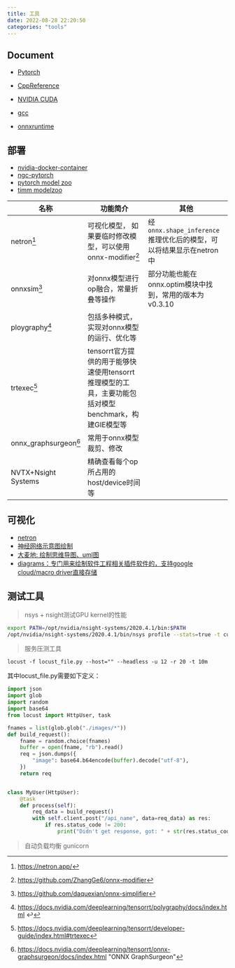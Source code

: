 ```yaml
---
title: 工具
date: 2022-08-28 22:20:50
categories: "tools"
---
```


## Document
- [Pytorch](https://pytorch.org)

- [CppReference](https://cplusplus.com/reference)
- [NVIDIA CUDA](https://docs.nvidia.com/cuda/index.html)
- [gcc](https://gcc.gnu.org/onlinedocs/gccint/)
- [onnxruntime](https://onnxruntime.ai/about.html)

## 部署

- [nvidia-docker-container](https://docs.nvidia.com/datacenter/cloud-native/container-toolkit/user-guide.html)
- [ngc-pytorch](https://catalog.ngc.nvidia.com/orgs/nvidia/containers/pytorch/tags)
- [pytorch model zoo](https://pytorch.org/hub/)
- [timm modelzoo](https://rwightman.github.io/pytorch-image-models/)

| 名称                  | 功能简介                                                     | 其他                                                         |
| --------------------- | ------------------------------------------------------------ | ------------------------------------------------------------ |
| netron[^3]            | 可视化模型， 如果要临时修改模型，可以使用onnx-modifier[^6]   | 经`onnx.shape_inference`推理优化后的模型，可以将结果显示在netron中 |
| onnxsim[^4]           | 对onnx模型进行op融合，常量折叠等操作                         | 部分功能也能在onnx.optim模块中找到，常用的版本为v0.3.10      |
| ploygraphy[^1]        | 包括多种模式，实现对onnx模型的运行、优化等                   |                                                              |
| trtexec[^5]           | tensorrt官方提供的用于能够快速使用tensorrt推理模型的工具，主要功能包括对模型benchmark，构建GIE模型等 |                                                              |
| onnx_graphsurgeon[^7] | 常用于onnx模型裁剪、修改                                     |                                                              |
| NVTX+Nsight Systems   | 精确查看每个op所占用的host/device时间等                      |                                                              |

[^1]: https://docs.nvidia.com/deeplearning/tensorrt/polygraphy/docs/index.html ↩
[^3]: https://netron.app/
[^5]: https://docs.nvidia.com/deeplearning/tensorrt/developer-guide/index.html#trtexec
[^4]: https://github.com/daquexian/onnx-simplifier
[^6]: https://github.com/ZhangGe6/onnx-modifier
[^7]: https://docs.nvidia.com/deeplearning/tensorrt/onnx-graphsurgeon/docs/index.html "ONNX GraphSurgeon"

## 可视化

- [netron](https://lutzroeder.github.io/netron/)
- [神经网络示意图绘制](https://www.zhihu.com/question/40698990?sort=created)
- [大麦地: 绘制思维导图、uml图](https://www.processon.com/diagrams)
- [diagrams：专门用来绘制软件工程相关插件软件的，支持google cloud/macro driver直接存储](https://app.diagrams.net/)

## 测试工具

> nsys + nsight测试GPU kernel的性能

```bash
export PATH=/opt/nvidia/nsight-systems/2020.4.1/bin:$PATH
/opt/nvidia/nsight-systems/2020.4.1/bin/nsys profile --stats=true -t cuda python xx.py
```

> 服务压测工具

`locust -f locust_file.py --host="" --headless -u 12 -r 20 -t 10m`

其中locust_file.py需要如下定义：
```python
import json
import glob
import random
import base64
from locust import HttpUser, task

fnames = list(glob.glob("./images/*"))
def build_request():
    fname = random.choice(fnames)
    buffer = open(fname, "rb").read()
    req = json.dumps({
        "image": base64.b64encode(buffer).decode("utf-8"),
    })
    return req


class MyUser(HttpUser):
    @task
    def process(self):
        req_data = build_request()
        with self.client.post("/api_name", data=req_data) as res:
            if res.status_code != 200:
                print("Didn't get response, got: " + str(res.status_code))

```

> 自动负载均衡
gunicorn 


